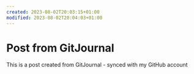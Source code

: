 ```yaml
---
created: 2023-08-02T20:03:15+01:00
modified: 2023-08-02T20:04:03+01:00
---
```


# Post from GitJournal

This is a post created from GitJournal - synced with my GitHub account
